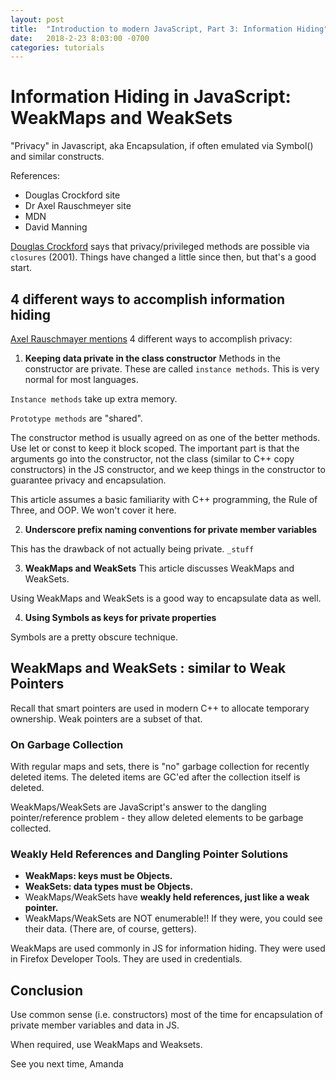 ```yaml
---
layout: post
title:  "Introduction to modern JavaScript, Part 3: Information Hiding"
date:   2018-2-23 8:03:00 -0700
categories: tutorials
---
```

# Information Hiding in JavaScript: WeakMaps and WeakSets
"Privacy" in Javascript, aka Encapsulation, if often emulated via Symbol() and similar constructs.

References:
- Douglas Crockford site
- Dr Axel Rauschmeyer site
- MDN
- David Manning

[Douglas Crockford](https://crockford.com/javascript/private.html) says that privacy/privileged methods are possible via `closures` (2001). Things have changed a little since then, but that's a good start.

## 4 different ways to accomplish information hiding
[Axel Rauschmayer mentions](http://2ality.com/2016/01/private-data-classes.html) 4 different ways to accomplish privacy:

1. **Keeping data private in the class constructor**
  Methods in the constructor are private. These are called `instance methods`. This is very normal for most languages.

  `Instance methods` take up extra memory.

  `Prototype methods` are "shared".

  The constructor method is usually agreed on as one of the better methods. Use let or const to keep it block scoped.
  The important part is that the arguments go into the constructor, not the class (similar to C++ copy constructors) in
  the JS constructor, and we keep things in the constructor to guarantee privacy and encapsulation.

  This article assumes a basic familiarity with C++ programming, the Rule of Three, and OOP. We won't cover it here.

2.  **Underscore prefix naming conventions for private member variables**

  This has the drawback of not actually being private. `_stuff`

3. **WeakMaps and WeakSets**
  This article discusses WeakMaps and WeakSets.

  Using WeakMaps and WeakSets is a good way to encapsulate data as well.

4. **Using Symbols as keys for private properties**

  Symbols are a pretty obscure technique.

## WeakMaps and WeakSets : similar to Weak Pointers
Recall that smart pointers are used in modern C++ to allocate temporary ownership. Weak pointers are a subset of that.

### On Garbage Collection
With regular maps and sets, there is "no" garbage collection for recently deleted items. The deleted items are GC'ed
after the collection itself is deleted.

WeakMaps/WeakSets are JavaScript's answer to the dangling pointer/reference problem - they allow deleted elements to be garbage collected.

### Weakly Held References and Dangling Pointer Solutions

- **WeakMaps: keys must be Objects.**
- **WeakSets: data types must be Objects.**
- WeakMaps/WeakSets have **weakly held references, just like a weak pointer.**
- WeakMaps/WeakSets are NOT enumerable!! If they were, you could see their data. (There are, of course, getters).

WeakMaps are used commonly in JS for information hiding. They were used in Firefox Developer Tools. They are used in
credentials.

## Conclusion
Use common sense (i.e. constructors) most of the time for encapsulation of private member variables and data in JS.

When required, use WeakMaps and Weaksets.

See you next time,
Amanda
